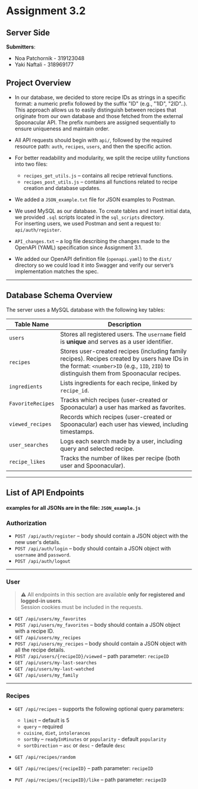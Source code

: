 # Assignment 3.2

## Server Side

**Submitters**:
* Noa Patchornik - 319123048  
* Yaki Naftali - 318969177

## Project Overview

* In our database, we decided to store recipe IDs as strings in a specific format: a numeric prefix followed by the suffix "ID" (e.g., "1ID", "2ID"..). This approach allows us to easily distinguish between recipes that originate from our own database and those fetched from the external Spoonacular API.
The prefix numbers are assigned sequentially to ensure uniqueness and maintain order.

* All API requests should begin with `api/`, followed by the required resource path: `auth`, `recipes`, `users`, and then the specific action.

* For better readability and modularity, we split the recipe utility functions into two files:
  - `recipes_get_utils.js` – contains all recipe retrieval functions.
  - `recipes_post_utils.js` – contains all functions related to recipe creation and database updates.

* We added a `JSON_example.txt` file for JSON examples to Postman.

* We used MySQL as our database. To create tables and insert initial data, we provided `.sql` scripts located in the `sql_scripts` directory.  
  For inserting users, we used Postman and sent a request to: `api/auth/register`.


* `API_changes.txt` – a log file describing the changes made to the OpenAPI (YAML) specification since Assignment 3.1.

* We added our OpenAPI definition file (`openapi.yaml`) to the `dist/` directory so we could load it into Swagger and verify our server’s implementation matches the spec.

---
## Database Schema Overview

The server uses a MySQL database with the following key tables:

| Table Name         | Description |
|--------------------|-------------|
| `users`            | Stores all registered users. The `username` field is **unique** and serves as a user identifier. |
| `recipes`          | Stores user-created recipes (including family recipes). Recipes created by users have IDs in the format: `<number>ID` (e.g., `1ID`, `2ID`) to distinguish them from Spoonacular recipes. |
| `ingredients`      | Lists ingredients for each recipe, linked by `recipe_id`. |
| `FavoriteRecipes`  | Tracks which recipes (user-created or Spoonacular) a user has marked as favorites. |
| `viewed_recipes`   | Records which recipes (user-created or Spoonacular) each user has viewed, including timestamps. |
| `user_searches`    | Logs each search made by a user, including query and selected recipe. |
| `recipe_likes`     | Tracks the number of likes per recipe (both user and Spoonacular). |

---

## List of API Endpoints 
#### examples for all JSONs are in the file:  `JSON_example.js` 

### Authorization
* `POST /api/auth/register` – body should contain a JSON object with the new user's details.  
* `POST /api/auth/login` – body should contain a JSON object with `username` and `password`.  
* `POST /api/auth/logout`

---

### User

> ⚠️ All endpoints in this section are available **only for registered and logged-in users**.  
> Session cookies must be included in the requests.

* `GET /api/users/my_favorites`  
* `POST /api/users/my_favorites` – body should contain a JSON object with a recipe ID.  
* `GET /api/users/my_recipes`  
* `POST /api/users/my_recipes` – body should contain a JSON object with all the recipe details.  
* `POST /api/users/{recipeID}/viewed` – path parameter: `recipeID`  
* `GET /api/users/my-last-searches`  
* `GET /api/users/my-last-watched`  
* `GET /api/users/my_family`

---

### Recipes

* `GET /api/recipes` – supports the following optional query parameters:
  - `limit` – default is 5  
  - `query` – required  
  - `cuisine`, `diet`, `intolerances`  
  - `sortBy` – `readyInMinutes` or `popularity` - default `popularity`  
  - `sortDirection` – `asc` or `desc` - defaule `desc`

* `GET /api/recipes/random`

* `GET /api/recipes/{recipeID}` – path parameter: `recipeID`

* `PUT /api/recipes/{recipeID}/like` – path parameter: `recipeID`